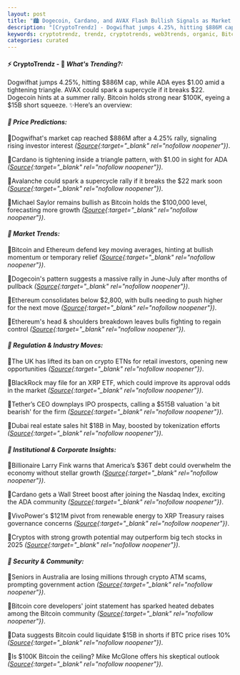 ```yaml
---
layout: post
title: "🏙️ Dogecoin, Cardano, and AVAX Flash Bullish Signals as Market Shifts"
description: "[CryptoTrendz] - Dogwifhat jumps 4.25%, hitting $886M cap, while ADA eyes $1.00 amid a tightening triangle. AVAX could spark a supercycle if it breaks $22. Dogecoin hints at a summer rally. Bitcoin holds strong near $100K, eyeing a $15B short squeeze."
keywords: cryptotrendz, trendz, cryptotrends, web3trends, organic, Bitcoin, CEO, BTC, Australia, XRP, Ethereum, Crypto, BlackRock, Market, Growth, UK
categories: curated
---
```


#### ⚡ CryptoTrendz - 📌 *What's Trending?:*

Dogwifhat jumps 4.25%, hitting $886M cap, while ADA eyes $1.00 amid a tightening triangle. AVAX could spark a supercycle if it breaks $22. Dogecoin hints at a summer rally. Bitcoin holds strong near $100K, eyeing a $15B short squeeze. ✨Here’s an overview:


#### *🔖 Price Predictions:*  

🔹Dogwifhat's market cap reached $886M after a 4.25% rally, signaling rising investor interest *([Source](https://s.avyag.com/217l){:target="_blank" rel="nofollow noopener"})*.  

🔹Cardano is tightening inside a triangle pattern, with $1.00 in sight for ADA *([Source](https://s.avyag.com/9zjw){:target="_blank" rel="nofollow noopener"})*.  

🔹Avalanche could spark a supercycle rally if it breaks the $22 mark soon *([Source](https://s.avyag.com/bwt7){:target="_blank" rel="nofollow noopener"})*.  

🔹Michael Saylor remains bullish as Bitcoin holds the $100,000 level, forecasting more growth *([Source](https://s.avyag.com/aklv){:target="_blank" rel="nofollow noopener"})*.  

#### *🔖 Market Trends:*  

🔹Bitcoin and Ethereum defend key moving averages, hinting at bullish momentum or temporary relief *([Source](https://s.avyag.com/grta){:target="_blank" rel="nofollow noopener"})*.  

🔹Dogecoin's pattern suggests a massive rally in June-July after months of pullback *([Source](https://s.avyag.com/dphf){:target="_blank" rel="nofollow noopener"})*.  

🔹Ethereum consolidates below $2,800, with bulls needing to push higher for the next move *([Source](https://s.avyag.com/4h51){:target="_blank" rel="nofollow noopener"})*.  

🔹Ethereum's head & shoulders breakdown leaves bulls fighting to regain control *([Source](https://s.avyag.com/ddo4){:target="_blank" rel="nofollow noopener"})*.  

#### *🔖 Regulation & Industry Moves:*  

🔹The UK has lifted its ban on crypto ETNs for retail investors, opening new opportunities *([Source](https://s.avyag.com/f90d){:target="_blank" rel="nofollow noopener"})*.  

🔹BlackRock may file for an XRP ETF, which could improve its approval odds in the market *([Source](https://s.avyag.com/upo3){:target="_blank" rel="nofollow noopener"})*.  

🔹Tether’s CEO downplays IPO prospects, calling a $515B valuation 'a bit bearish' for the firm *([Source](https://s.avyag.com/qa3l){:target="_blank" rel="nofollow noopener"})*.  

🔹Dubai real estate sales hit $18B in May, boosted by tokenization efforts *([Source](https://s.avyag.com/2wys){:target="_blank" rel="nofollow noopener"})*.  

#### *🔖 Institutional & Corporate Insights:*  

🔹Billionaire Larry Fink warns that America’s $36T debt could overwhelm the economy without stellar growth *([Source](https://s.avyag.com/vto0){:target="_blank" rel="nofollow noopener"})*.  

🔹Cardano gets a Wall Street boost after joining the Nasdaq Index, exciting the ADA community *([Source](https://s.avyag.com/elrk){:target="_blank" rel="nofollow noopener"})*.  

🔹VivoPower's $121M pivot from renewable energy to XRP Treasury raises governance concerns *([Source](https://s.avyag.com/6v87){:target="_blank" rel="nofollow noopener"})*.  

🔹Cryptos with strong growth potential may outperform big tech stocks in 2025 *([Source](https://s.avyag.com/h0yy){:target="_blank" rel="nofollow noopener"})*.  

#### *🔖 Security & Community:*  

🔹Seniors in Australia are losing millions through crypto ATM scams, prompting government action *([Source](https://s.avyag.com/miv9){:target="_blank" rel="nofollow noopener"})*.  

🔹Bitcoin core developers' joint statement has sparked heated debates among the Bitcoin community *([Source](https://s.avyag.com/tonh){:target="_blank" rel="nofollow noopener"})*.  

🔹Data suggests Bitcoin could liquidate $15B in shorts if BTC price rises 10% *([Source](https://s.avyag.com/6s19){:target="_blank" rel="nofollow noopener"})*.  

🔹Is $100K Bitcoin the ceiling? Mike McGlone offers his skeptical outlook *([Source](https://s.avyag.com/57o0){:target="_blank" rel="nofollow noopener"})*.